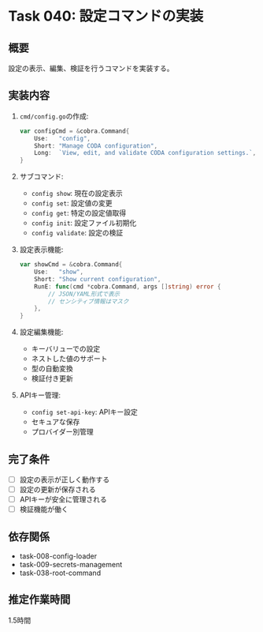 # Task 040: 設定コマンドの実装

## 概要
設定の表示、編集、検証を行うコマンドを実装する。

## 実装内容
1. `cmd/config.go`の作成:
   ```go
   var configCmd = &cobra.Command{
       Use:   "config",
       Short: "Manage CODA configuration",
       Long:  `View, edit, and validate CODA configuration settings.`,
   }
   ```

2. サブコマンド:
   - `config show`: 現在の設定表示
   - `config set`: 設定値の変更
   - `config get`: 特定の設定値取得
   - `config init`: 設定ファイル初期化
   - `config validate`: 設定の検証

3. 設定表示機能:
   ```go
   var showCmd = &cobra.Command{
       Use:   "show",
       Short: "Show current configuration",
       RunE: func(cmd *cobra.Command, args []string) error {
           // JSON/YAML形式で表示
           // センシティブ情報はマスク
       },
   }
   ```

4. 設定編集機能:
   - キーバリューでの設定
   - ネストした値のサポート
   - 型の自動変換
   - 検証付き更新

5. APIキー管理:
   - `config set-api-key`: APIキー設定
   - セキュアな保存
   - プロバイダー別管理

## 完了条件
- [ ] 設定の表示が正しく動作する
- [ ] 設定の更新が保存される
- [ ] APIキーが安全に管理される
- [ ] 検証機能が働く

## 依存関係
- task-008-config-loader
- task-009-secrets-management
- task-038-root-command

## 推定作業時間
1.5時間